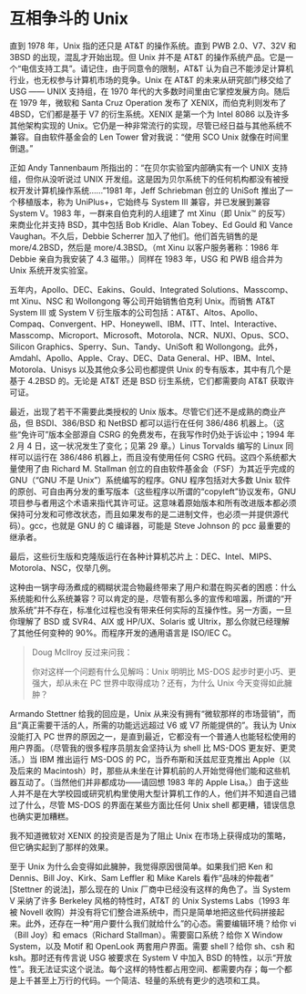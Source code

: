 # 互相争斗的 Unix

直到 1978 年，Unix 指的还只是 AT\&T 的操作系统。直到 PWB 2.0、V7、32V 和 3BSD 的出现，混乱才开始出现。但 Unix 并不是 AT\&T 的操作系统产品。它是一个“电信支持工具”。请记住，由于同意令的限制，AT\&T 认为自己不能涉足计算机行业，也无权参与计算机市场的竞争。Unix 在 AT\&T 的未来从研究部门移交给了 USG —— UNIX 支持组，在 1970 年代的大多数时间里由它掌控发展方向。随后在 1979 年，微软和 Santa Cruz Operation 发布了 XENIX，而伯克利则发布了 4BSD，它们都是基于 V7 的衍生系统。XENIX 是第一个为 Intel 8086 以及许多其他架构实现的 Unix。它仍是一种非常流行的实现，尽管已经日益与其他系统不兼容。自由软件基金会的 Len Tower 曾对我说：“使用 SCO Unix 就像在时间里倒退。”

正如 Andy Tannenbaum 所指出的：“在贝尔实验室内部确实有一个 UNIX 支持组，但你从没听说过 UNIX 开发组。这是因为贝尔系统下的任何机构都没有被授权开发计算机操作系统……”1981 年，Jeff Schriebman 创立的 UniSoft 推出了一个移植版本，称为 UniPlus+，它始终与 System III 兼容，并已发展到兼容 System V。1983 年，一群来自伯克利的人组建了 mt Xinu（即 Unix™ 的反写）来商业化并支持 BSD，其中包括 Bob Kridle、Alan Tobey、Ed Gould 和 Vance Vaughan。不久后，Debbie Scherrer 加入了他们。他们首先销售的是 more/4.2BSD，然后是 more/4.3BSD。（mt Xinu 以客户服务著称：1986 年 Debbie 亲自为我安装了 4.3 磁带。）同样在 1983 年，USG 和 PWB 组合并为 Unix 系统开发实验室。

五年内，Apollo、DEC、Eakins、Gould、Integrated Solutions、Masscomp、mt Xinu、NSC 和 Wollongong 等公司开始销售伯克利 Unix。而销售 AT\&T System III 或 System V 衍生版本的公司包括：AT\&T、Altos、Apollo、Compaq、Convergent、HP、Honeywell、IBM、ITT、Intel、Interactive、Masscomp、Microport、Microsoft、Motorola、NCR、NUXI、Opus、SCO、Silicon Graphics、Sperry、Sun、Tandy、UniSoft 和 Wollongong。此外，Amdahl、Apollo、Apple、Cray、DEC、Data General、HP、IBM、Intel、Motorola、Unisys 以及其他众多公司也都提供 Unix 的专有版本，其中有几个是基于 4.2BSD 的。无论是 AT\&T 还是 BSD 衍生系统，它们都需要向 AT\&T 获取许可证。

最近，出现了若干不需要此类授权的 Unix 版本。尽管它们还不是成熟的商业产品，但 BSDI、386/BSD 和 NetBSD 都可以运行在任何 386/486 机器上。（这些“免许可”版本全部源自 CSRG 的免费发布，在我写作时仍处于诉讼中；1994 年 2 月 4 日，这一状况发生了变化；见第 29 章。）Linus Torvalds 编写的 Linux 同样可以运行在 386/486 机器上，而且没有使用任何 CSRG 代码。这四个系统都大量使用了由 Richard M. Stallman 创立的自由软件基金会（FSF）为其近乎完成的 GNU（“GNU 不是 Unix”）系统编写的程序。GNU 程序包括对大多数 Unix 软件的原创、可自由再分发的重写版本（这些程序以所谓的“copyleft”协议发布，GNU 项目参与者用这个术语来指代其许可证。这意味着原始版本和所有改进版本都必须保持可分发和可修改状态，而且如果发布的是二进制文件，也必须一并提供源代码）。gcc，也就是 GNU 的 C 编译器，可能是 Steve Johnson 的 pcc 最重要的继承者。

最后，这些衍生版和克隆版运行在各种计算机芯片上：DEC、Intel、MIPS、Motorola、NSC，仅举几例。

这种由一锅字母汤煮成的稠糊状混合物最终带来了用户和潜在购买者的困惑：什么系统能和什么系统兼容？可以肯定的是，尽管有那么多的宣传和喧嚣，所谓的“开放系统”并不存在，标准化过程也没有带来任何实际的互操作性。另一方面，一旦你理解了 BSD 或 SVR4、AIX 或 HP/UX、Solaris 或 Ultrix，那么你就已经理解了其他任何变种的 90%。而程序开发的通用语言是 ISO/IEC C。

>Doug McIlroy 反过来问我：
>
>你对这样一个问题有什么见解吗：Unix 明明比 MS-DOS 起步时更小巧、更强大，却从未在 PC 世界中取得成功？还有，为什么 Unix 今天变得如此臃肿？

Armando Stettner 给我的回应是，Unix 从来没有拥有“微软那样的市场营销”，而且“真正需要干活的人，所需的功能远远超过 V6 或 V7 所能提供的”。我认为 Unix 没能打入 PC 世界的原因之一，是直到最近，它都没有一个普通人也能轻松使用的用户界面。（尽管我的很多程序员朋友会坚持认为 shell 比 MS-DOS 更友好、更灵活。）当 IBM 推出运行 MS-DOS 的 PC，当乔布斯和沃兹尼亚克推出 Apple（以及后来的 Macintosh）时，那些从未坐在计算机前的人开始觉得他们能和这些机器互动了。（当然他们并非都成功——请回想 1983 年的 Apple Lisa。）由于这些人并不是在大学校园或研究机构里使用大型计算机工作的人，他们并不知道自己错过了什么，尽管 MS-DOS 的界面在某些方面比任何 Unix shell 都更糟，错误信息也确实更加糟糕。

我不知道微软对 XENIX 的投资是否是为了阻止 Unix 在市场上获得成功的策略，但它确实起到了那样的效果。

至于 Unix 为什么会变得如此臃肿，我觉得原因很简单。如果我们把 Ken 和 Dennis、Bill Joy、Kirk、Sam Leffler 和 Mike Karels 看作“品味的仲裁者” \[Stettner 的说法]，那么现在的 Unix 厂商中已经没有这样的角色了。当 System V 采纳了许多 Berkeley 风格的特性时，AT\&T 的 Unix Systems Labs（1993 年被 Novell 收购）并没有将它们整合进系统中，而只是简单地把这些代码拼接起来。此外，还存在一种“用户要什么我们就给什么”的心态。需要编辑环境？给你 vi（Bill Joy）和 emacs（Richard Stallman）。需要窗口系统？给你 X Window System，以及 Motif 和 OpenLook 两套用户界面。需要 shell？给你 sh、csh 和 ksh。那时还有传言说 USG 被要求在 System V 中加入 BSD 的特性，以示“开放性”。我无法证实这个说法。每个这样的特性都占用空间、都需要内存；每一个都是上千甚至上万行的代码。一个简洁、轻量的系统有更少的选项和工具。
